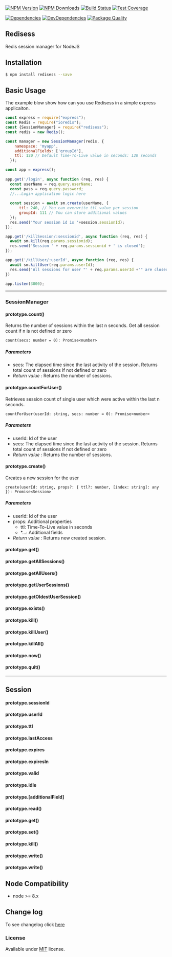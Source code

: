   
[![NPM Version][npm-image]][npm-url]
[![NPM Downloads][downloads-image]][downloads-url]
[![Build Status][travis-image]][travis-url]
[![Test Coverage][coveralls-image]][coveralls-url]

[![Dependencies][dependencies-image]][dependencies-url]
[![DevDependencies][devdependencies-image]][devdependencies-url]
[![Package Quality][quality-image]][quality-url]


## Redisess

Redis session manager for NodeJS 

## Installation

```bash
$ npm install redisess --save
```

## Basic Usage

The example blow show how can you use Redisess in a simple express applicaiton.

```js
const express = require("express");
const Redis = require("ioredis");
const {SessionManager} = require("redisess");
const redis = new Redis(); 

const manager = new SessionManager(redis, {
    namespace: 'myapp',
    additionalFields: ['groupId'],
    ttl: 120 // Default Time-To-Live value in seconds: 120 seconds
  });

const app = express();
 
app.get('/login', async function (req, res) {
  const userName = req.query.userName;
  const pass = req.query.password;
  //...Login application logic here
  
  const session = await sm.create(userName, {
      ttl: 240, // You can overwrite ttl value per session
      groupId: 111 // You can store additional values
  }); 
  res.send('Your session id is '+session.sessionId);
});

app.get('/killSession/:sessionid', async function (req, res) {
  await sm.kill(req.params.sessionid); 
  res.send('Session ' + req.params.sessionid + ' is closed');
});

app.get('/killUser/:userId', async function (req, res) {
  await sm.killUser(req.params.userId); 
  res.send('All sessions for user "' + req.params.userId +'" are closed.');
})
 
app.listen(3000);

```


---
### SessionManager



#### prototype.count()

Returns the number of sessions within the last n seconds. Get all session count if n is not defined or zero

`count(secs: number = 0): Promise<number>`

##### Parameters

- secs: The elapsed time since the last activity of the session. Returns total count of sessions If not defined or zero
- *Return value :* Returns the number of sessions.



#### prototype.countForUser()

Retrieves session count of single user which were active within the last n seconds.

`countForUser(userId: string, secs: number = 0): Promise<number>`

##### Parameters

- userId: Id of the user
- secs: The elapsed time since the last activity of the session. Returns total count of sessions If not defined or zero
- *Return value :* Returns the number of sessions.



#### prototype.create()

Creates a new session for the user

`create(userId: string, props?: { ttl?: number, [index: string]: any }): Promise<Session>`

##### Parameters

- userId: Id of the user
- props: Additional properties 
    - ttl: Time-To-Live value in seconds
    - *...: Additional fields
- *Return value :* Returns new created session.



#### prototype.get()


#### prototype.getAllSessions()

#### prototype.getAllUsers()

#### prototype.getUserSessions()

#### prototype.getOldestUserSession()

#### prototype.exists()

#### prototype.kill()

#### prototype.killUser()

#### prototype.killAll()

#### prototype.now()

#### prototype.quit()



---
## Session


#### prototype.sessionId

#### prototype.userId

#### prototype.ttl

#### prototype.lastAccess

#### prototype.expires

#### prototype.expiresIn

#### prototype.valid

#### prototype.idle

#### prototype.[additionalField]

#### prototype.read()

#### prototype.get()

#### prototype.set()

#### prototype.kill()

#### prototype.write()

#### prototype.write()


## Node Compatibility

  - node >= 8.x
  
## Change log

To see changelog click [here](https://github.com/panates/redisess/commits/master)

  
### License
Available under [MIT](LICENSE) license.

[npm-image]: https://img.shields.io/npm/v/redisess.svg
[npm-url]: https://npmjs.org/package/redisess
[travis-image]: https://img.shields.io/travis/panates/redisess/master.svg
[travis-url]: https://travis-ci.org/panates/redisess
[coveralls-image]: https://img.shields.io/coveralls/panates/redisess/master.svg
[coveralls-url]: https://coveralls.io/r/panates/redisess
[downloads-image]: https://img.shields.io/npm/dm/redisess.svg
[downloads-url]: https://npmjs.org/package/redisess
[dependencies-image]: https://david-dm.org/panates/redisess/status.svg
[dependencies-url]:https://david-dm.org/panates/redisess
[devdependencies-image]: https://david-dm.org/panates/redisess/dev-status.svg
[devdependencies-url]:https://david-dm.org/panates/redisess?type=dev
[quality-image]: http://npm.packagequality.com/shield/redisess.png
[quality-url]: http://packagequality.com/#?package=redisess
